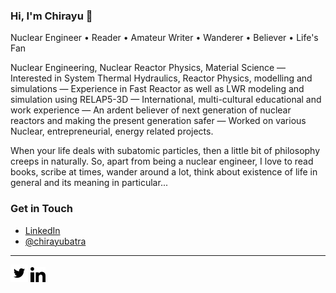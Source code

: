 ### Hi, I'm Chirayu 👋

Nuclear Engineer • Reader • Amateur Writer • Wanderer • Believer • Life's Fan

Nuclear Engineering, Nuclear Reactor Physics, Material Science — Interested in System Thermal Hydraulics, Reactor Physics, modelling and simulations — Experience in Fast Reactor as well as LWR modeling and simulation using RELAP5-3D — International, multi-cultural educational and work experience — An ardent believer of next generation of nuclear reactors and making the present generation safer — Worked on various Nuclear, entrepreneurial, energy related projects.

When your life deals with subatomic particles, then a little bit of philosophy creeps in naturally. So, apart from being a nuclear engineer, I love to read books, scribe at times, wander around a lot, think about existence of life in general and its meaning in particular...

### Get in Touch
- [LinkedIn](https://www.linkedin.com/in/chirayubatra "Chirayu's LinkedIn Profile")
- [@chirayubatra](https://twitter.com/chirayubatra "Chirayu's Twitter Profile")

____

[![Twitter][1.1]][1] [![LinkedIn][2.1]][2]


<!-- links to icons -->
[1.1]: https://github.com/chirayubatra/chirayubatra/blob/master/assets/twitter.png (Chirayu's twitter profile)
[2.1]: https://github.com/chirayubatra/chirayubatra/blob/master/assets/linkedin.png (Chirayu's linkedin profile)

<!-- links to profile -->
[1]: http://www.twitter.com/chirayubatra
[2]: https://www.linkedin.com/in/chirayubatra


<!--
**chirayubatra/chirayubatra** is a ✨ _special_ ✨ repository because its `README.md` (this file) appears on your GitHub profile.

Here are some ideas to get you started:

- 🔭 I’m currently working on ...
- 🌱 I’m currently learning ...
- 👯 I’m looking to collaborate on ...
- 🤔 I’m looking for help with ...
- 💬 Ask me about ...
- 📫 How to reach me: ...
- 😄 Pronouns: ...
- ⚡ Fun fact: ...

[I'm a relative reference to a repository file](../blob/master/LICENSE)
-->
